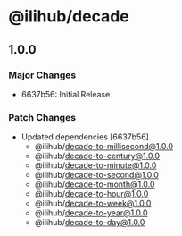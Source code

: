 # @ilihub/decade

## 1.0.0

### Major Changes

- 6637b56: Initial Release

### Patch Changes

- Updated dependencies [6637b56]
  - @ilihub/decade-to-millisecond@1.0.0
  - @ilihub/decade-to-century@1.0.0
  - @ilihub/decade-to-minute@1.0.0
  - @ilihub/decade-to-second@1.0.0
  - @ilihub/decade-to-month@1.0.0
  - @ilihub/decade-to-hour@1.0.0
  - @ilihub/decade-to-week@1.0.0
  - @ilihub/decade-to-year@1.0.0
  - @ilihub/decade-to-day@1.0.0
